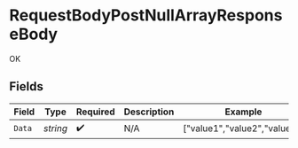 # RequestBodyPostNullArrayResponseBody

OK


## Fields

| Field                        | Type                         | Required                     | Description                  | Example                      |
| ---------------------------- | ---------------------------- | ---------------------------- | ---------------------------- | ---------------------------- |
| `Data`                       | *string*                     | :heavy_check_mark:           | N/A                          | ["value1","value2","value3"] |
